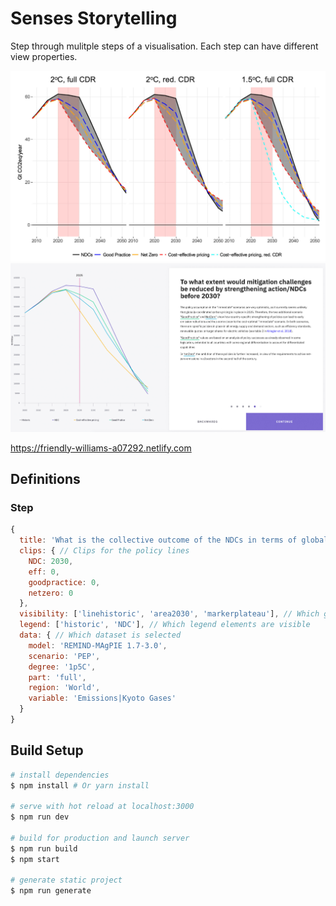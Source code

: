 # Senses Storytelling

Step through mulitple steps of a visualisation. Each step can have different view properties.

![Screenshot](before.jpg)
![Screenshot](screenshot.jpg)

https://friendly-williams-a07292.netlify.com

## Definitions

### Step

```js
{
  title: 'What is the collective outcome of the NDCs in terms of global emissions in 2030?',
  clips: { // Clips for the policy lines
    NDC: 2030,
    eff: 0,
    goodpractice: 0,
    netzero: 0
  },
  visibility: ['linehistoric', 'area2030', 'markerplateau'], // Which graphical elements are visible
  legend: ['historic', 'NDC'], // Which legend elements are visible
  data: { // Which dataset is selected
    model: 'REMIND-MAgPIE 1.7-3.0',
    scenario: 'PEP',
    degree: '1p5C',
    part: 'full',
    region: 'World',
    variable: 'Emissions|Kyoto Gases'
  }
}
```

## Build Setup

``` bash
# install dependencies
$ npm install # Or yarn install

# serve with hot reload at localhost:3000
$ npm run dev

# build for production and launch server
$ npm run build
$ npm start

# generate static project
$ npm run generate
```
